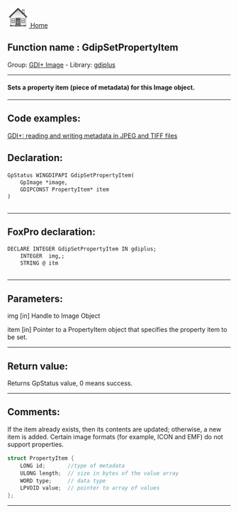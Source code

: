 [<img src="../../images/home.png"> Home ](https://github.com/VFPX/Win32API)  

## Function name : GdipSetPropertyItem
Group: [GDI+ Image](../../functions_group.md#GDIplus_Image)  -  Library: [gdiplus](../../Libraries.md#gdiplus)  
***  


#### Sets a property item (piece of metadata) for this Image object.
***  


## Code examples:
[GDI+: reading and writing metadata in JPEG and TIFF files](../../samples/sample_461.md)  

## Declaration:
```foxpro  
GpStatus WINGDIPAPI GdipSetPropertyItem(
	GpImage *image,
	GDIPCONST PropertyItem* item
)
  
```  
***  


## FoxPro declaration:
```foxpro  
DECLARE INTEGER GdipSetPropertyItem IN gdiplus;
	INTEGER  img,;
	STRING @ itm
  
```  
***  


## Parameters:
img
[in] Handle to Image Object

item
[in] Pointer to a PropertyItem object that specifies the property item to be set.  
***  


## Return value:
Returns GpStatus value, 0 means success.  
***  


## Comments:
If the item already exists, then its contents are updated; otherwise, a new item is added. Certain image formats (for example, ICON and EMF) do not support properties.  
  
```cpp
struct PropertyItem {   
    LONG id;       //type of metadata  
    ULONG length;  // size in bytes of the value array  
    WORD type;     // data type  
    LPVOID value;  // pointer to array of values  
};
```
  
***  

